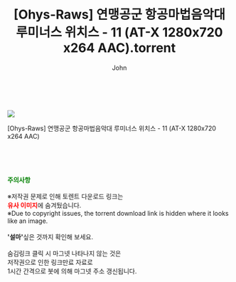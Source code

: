 ﻿---
layout: post
title:  "    [Ohys-Raws] 연맹공군 항공마법음악대 루미너스 위치스 - 11 (AT-X 1280x720 x264 AAC).torrent"
author: John
categories: [ 애니/만화 ]
tags: [  ]
image: https://torrentrj54.com/uploadfile/full/d554a7af60a80e169a7b833edfdc6fee5da0f87d.jpg 
description: "    [Ohys-Raws] 연맹공군 항공마법음악대 루미너스 위치스 - 11 (AT-X 1280x720 x264 AAC) torrent 정보 공유"
toc: true
toc_sticky: true
---

<br>
<p><img src="https://torrentrj54.com/uploadfile/full/d554a7af60a80e169a7b833edfdc6fee5da0f87d.jpg"/></p>
 [Ohys-Raws] 연맹공군 항공마법음악대 루미너스 위치스 - 11 (AT-X 1280x720 x264 AAC)  
    
<br><br><br>
<p data-ke-size="size16"><b><span style="color: green;">주의사항</span></b><br /><br />※저작권 문제로 인해 토렌트 다운로드 링크는<br /><b><span style="color: red;">유사 이미지</span></b>에 숨겨뒀습니다.<br />※Due to copyright issues, the torrent download link is hidden where it looks like an image.<br /><br /><b>'설마'</b>싶은 것까지 확인해 보세요.<br /><br />숨김링크 클릭 시 마그넷 나타나지 않는 것은<br />저작권으로 인한 링크만료 자료로<br />1시간 간격으로 봇에 의해 마그넷 주소 갱신됩니다.</p>
